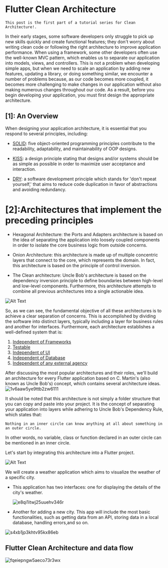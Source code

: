 # Flutter Clean Architecture

`This post is the first part of a tutorial series for Clean Architecture!.`

In their early stages, some software developers only struggle to pick up new skills quickly and create functional features; they don't worry about writing clean code or following the right architecture to improve application performance. When using a framework, some other developers often use the well-known MVC pattern, which enables us to separate our application into models, views, and controllers. This is not a problem when developing simple apps, but when we need to scale an application by adding new features, updating a library, or doing something similar, we encounter a number of problems because, as our code becomes more coupled, it becomes more challenging to make changes in our application without also making numerous changes throughout our code. As a result, before you begin developing your application, you must first design the appropriate architecture.

## [1]: An Overview

When designing your application architecture, it is essential that you respond to several principles, including:

- [SOLID]('https://medium.com/@sanjayofficial94/s-o-l-i-d-principals-41a5b3b604eb'): five object-oriented programming principles contribute to the readability, adaptability, and maintainability of OOP designs.

- [KISS]('https://www.baeldung.com/cs/kiss-software-design-principle'): a design principle stating that designs and/or systems should be as simple as possible in order to maximize user acceptance and interaction.

- [DRY]('https://www.baeldung.com/cs/dry-software-design-principle'): a software development principle which stands for 'don't repeat yourself,' that aims to reduce code duplication in favor of abstractions and avoiding redundancy.

# [2]:Architectures that implement the preceding principles

- Hexagonal Architecture: the Ports and Adapters architecture is based on the idea of separating the application into loosely coupled components in order to isolate the core business logic from outside concerns.

- Onion Architecture: this architecture is made up of multiple concentric layers that connect to the core, which represents the domain. In fact, this architecture is based on the principle of control inversion.

- The Clean architecture: Uncle Bob's architecture is based on the dependency inversion principle to define boundaries between high-level and low-level components. Furthermore, this architecture attempts to combine all previous architectures into a single actionable idea.

![Alt Text](https://media.giphy.com/media/RgbxwGbdUNqtWWo79S/giphy.gif)

So, as we can see, the fundamental objective of all these architectures is to achieve a clear separation of concerns. This is accomplished by dividing the software into distinct layers, typically including a layer for business rules and another for interfaces. Furthermore, each architecture establishes a well-defined system that is:

1. [Independent of Frameworks]()
2. [Testable]()
3. [Independent of UI]()
4. [Independent of Database]()
5. [Independent of any external agency]()

After discussing the most popular architectures and their roles, we'll build an architecture for every Flutter application based on C. Martin's (also known as Uncle Bob's) concept, which contains several architecture ideas.
![1v6aaw5ye9ttb2zw6111](https://github.com/Des-Vu-Technologies/Fly_with_flutter/assets/59717384/42fa6289-9dcc-4b07-80d3-9db788988863)

It should be noted that this architecture is not simply a folder structure that you can copy and paste into your project. It is the concept of separating your application into layers while adhering to Uncle Bob's Dependency Rule, which states that:

`Nothing in an inner circle can know anything at all about something in an outer circle.`

In other words, no variable, class or function declared in an outer circle can be mentioned in an inner circle.

Let's start by integrating this architecture into a Flutter project.

![Alt Text](https://media.giphy.com/media/wwg1suUiTbCY8H8vIA/giphy.gif)

We will create a weather application which aims to visualize the weather of a specific city.

- This application has two interfaces: one for displaying the details of the city's weather.
  
  ![e8qi1itwj25uuehv346r](https://github.com/Des-Vu-Technologies/Fly_with_flutter/assets/59717384/003d3fa7-ea68-4acb-9dba-1247cc370dd0)




- Another for adding a new city. This app will include the most basic functionalities, such as getting data from an API, storing data in a local database, handling errors,and so on.

  
![s4xb1jp3khtv95kx86eb](https://github.com/Des-Vu-Technologies/Fly_with_flutter/assets/59717384/3c8643b6-aa49-489e-8a44-53f800734591)


## Flutter Clean Architecture and data flow
![fqeiepngw5aeco73r3wx](https://github.com/Des-Vu-Technologies/Fly_with_flutter/assets/59717384/a22837a1-7604-43d7-93df-b77ffaa8d99d)

